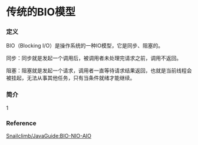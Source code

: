 
# 传统的BIO模型

### 定义

BIO（Blocking I/O）是操作系统的一种IO模型，它是同步、阻塞的。

同步：同步就是发起一个调用后，被调用者未处理完请求之前，调用不返回。

阻塞：阻塞就是发起一个请求，调用者一直等待请求结果返回，也就是当前线程会被挂起，无法从事其他任务，只有当条件就绪才能继续。

### 简介

1

### Reference

[Snailclimb/JavaGuide:BIO-NIO-AIO](https://github.com/Snailclimb/JavaGuide/blob/master/docs/java/BIO-NIO-AIO.md)
